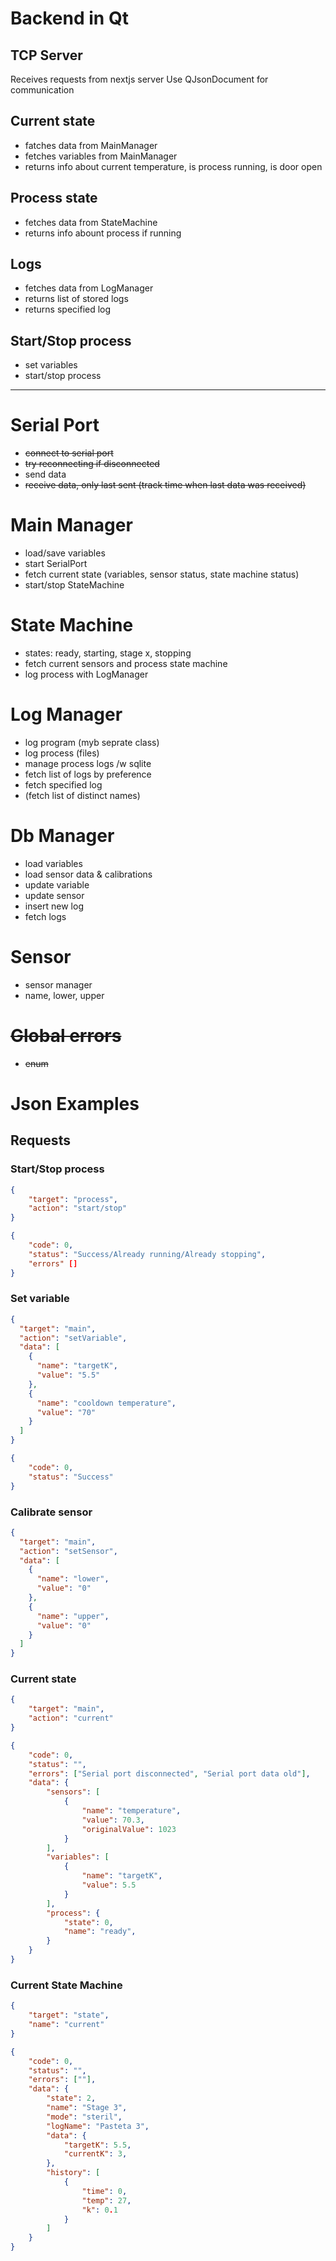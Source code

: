 # Backend in Qt

## TCP Server

Receives requests from nextjs server
Use QJsonDocument for communication

## Current state

- fatches data from MainManager
- fetches variables from MainManager
- returns info about current temperature, is process running, is door open

## Process state

- fetches data from StateMachine
- returns info abount process if running

## Logs

- fetches data from LogManager
- returns list of stored logs
- returns specified log

## Start/Stop process

- set variables
- start/stop process

---

# Serial Port

- ~~connect to serial port~~
- ~~try reconnecting if disconnected~~
- send data
- ~~receive data, only last sent (track time when last data was received)~~

# Main Manager

- load/save variables
- start SerialPort
- fetch current state (variables, sensor status, state machine status)
- start/stop StateMachine

# State Machine

- states: ready, starting, stage x, stopping
- fetch current sensors and process state machine
- log process with LogManager

# Log Manager

- log program (myb seprate class)
- log process (files)
- manage process logs /w sqlite
- fetch list of logs by preference
- fetch specified log
- (fetch list of distinct names)

# Db Manager

- load variables
- load sensor data & calibrations
- update variable
- update sensor
- insert new log
- fetch logs

# Sensor

- sensor manager
- name, lower, upper

# ~~Global errors~~

- ~~enum~~

# Json Examples

## Requests

### Start/Stop process

```json
{
    "target": "process",
    "action": "start/stop"
}

{
    "code": 0,
    "status": "Success/Already running/Already stopping",
    "errors" []
}
```

### Set variable

```json
{
  "target": "main",
  "action": "setVariable",
  "data": [
    {
      "name": "targetK",
      "value": "5.5"
    },
    {
      "name": "cooldown temperature",
      "value": "70"
    }
  ]
}

{
    "code": 0,
    "status": "Success"
}
```

### Calibrate sensor

```json
{
  "target": "main",
  "action": "setSensor",
  "data": [
    {
      "name": "lower",
      "value": "0"
    },
    {
      "name": "upper",
      "value": "0"
    }
  ]
}
```

### Current state

```json
{
    "target": "main",
    "action": "current"
}

{
    "code": 0,
    "status": "",
    "errors": ["Serial port disconnected", "Serial port data old"],
    "data": {
        "sensors": [
            {
                "name": "temperature",
                "value": 70.3,
                "originalValue": 1023
            }
        ],
        "variables": [
            {
                "name": "targetK",
                "value": 5.5
            }
        ],
        "process": {
            "state": 0,
            "name": "ready",
        }
    }
}
```

### Current State Machine

```json
{
    "target": "state",
    "name": "current"
}

{
    "code": 0,
    "status": "",
    "errors": [""],
    "data": {
        "state": 2,
        "name": "Stage 3",
        "mode": "steril",
        "logName": "Pasteta 3",
        "data": {
            "targetK": 5.5,
            "currentK": 3,
        },
        "history": [
            {
                "time": 0,
                "temp": 27,
                "k": 0.1
            }
        ]
    }
}
```
